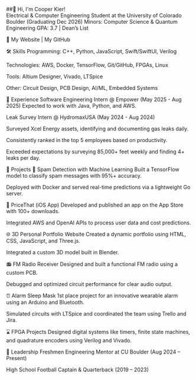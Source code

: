 ##👋 Hi, I'm Cooper Kier! <br/>
Electrical & Computer Engineering Student at the University of Colorado Boulder (Graduating Dec 2026)
Minors: Computer Science & Quantum Engineering
GPA: 3.7 | Dean’s List

🔗 My Website | My GitHub

🛠 Skills
Programming: C++, Python, JavaScript, Swift/SwiftUI, Verilog

Technologies: AWS, Docker, TensorFlow, Git/GitHub, FPGAs, Linux

Tools: Altium Designer, Vivado, LTSpice

Other: Circuit Design, PCB Design, AI/ML, Embedded Systems

💼 Experience
Software Engineering Intern @ Empower (May 2025 - Aug 2025)
Expected to work with Java, Python, and AWS.

Leak Survey Intern @ HydromaxUSA (May 2024 - Aug 2024)

Surveyed Xcel Energy assets, identifying and documenting gas leaks daily.

Consistently ranked in the top 5 employees based on productivity.

Exceeded expectations by surveying 85,000+ feet weekly and finding 4+ leaks per day.

🧠 Projects
📨 Spam Detection with Machine Learning
Built a TensorFlow model to classify spam messages with 95%+ accuracy.

Deployed with Docker and served real-time predictions via a lightweight Go server.

📱 PriceThat (iOS App)
Developed and published an app on the App Store with 100+ downloads.

Integrated AWS and OpenAI APIs to process user data and cost predictions.

🌐 3D Personal Portfolio Website
Created a dynamic portfolio using HTML, CSS, JavaScript, and Three.js.

Integrated a custom 3D model built in Blender.

📻 FM Radio Receiver
Designed and built a functional FM radio using a custom PCB.

Debugged and optimized circuit performance for clear audio output.

⏰ Alarm Sleep Mask
1st place project for an innovative wearable alarm using an Arduino and Bluetooth.

Simulated circuits with LTSpice and coordinated the team using Trello and Jira.

⌛ FPGA Projects
Designed digital systems like timers, finite state machines, and quadrature encoders using Verilog and Vivado.

🏈 Leadership
Freshmen Engineering Mentor at CU Boulder (Aug 2024 – Present)

High School Football Captain & Quarterback (2019 – 2023)

